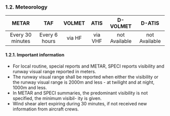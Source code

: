 ### 	1.2. Meteorology

|      METAR       |      TAF      | VOLMET |  ATIS   |   D-VOLMET    |    D-ATIS     |
| :--------------: | :-----------: | :----: | :-----: | :-----------: | :-----------: |
| Every 30 minutes | Every 6 hours | via HF | via VHF | not Available | not Available |

#### 1.2.1. Important information

- For local routine, special reports and METAR, SPECI reports visibility and runway visual range reported in meters.
- The runway visual range shall be reported when either the visibility or the runway visual range is 2000m and less - at twilight and at night, 1000m and less. 							 					 				
- In METAR and SPECI summaries, the predominant visibility is not specified, the minimum visibil- ity is given.
- Wind shear alert expiring during 30 minutes, if not received new information from aircraft crews.